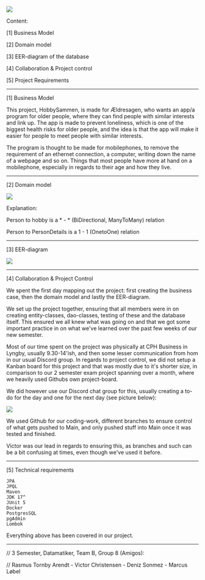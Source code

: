 ![](C:\Users\rasmu\Downloads\HobbyLogo.drawio.png)

Content:

[1] Business Model

[2] Domain model

[3] EER-diagram of the database

[4] Collaboration & Project control

[5] Project Requirements

***********************

[1] Business Model

This project, HobbySammen, is made for Ældresagen, who wants an app/a program for older people, where they can find people with similar interests and link up.
The app is made to prevent loneliness, which is one of the biggest health risks for older people, and the idea is that the app 
will make it easier for people to meet people with similar interests. 

The program is thought to be made for mobilephones, to remove the requirement of an ethernet connection,
a computer, writing down the name of a webpage and so on. Things that most people have more at hand on a mobilephone, especially in regards to their age and how they live.


***********************

[2] Domain model

![](C:\Users\rasmu\Downloads\HobbySammen.png)

Explanation:

Person to hobby is a * - * (BiDirectional, ManyToMany) relation

Person to PersonDetails is a 1 - 1 (OnetoOne) relation



***********************
[3] EER-diagram

![](C:\Users\rasmu\Downloads\HobbySammenEERdiagram.png)

***********************

[4] Collaboration & Project Control

We spent the first day mapping out the project: first creating the business case, then the domain model and lastly the EER-diagram.

We set up the project together, ensuring that all members were in on creating entity-classes, dao-classes, testing of these and the database itself.
This ensured we all knew what was going on and that we got some important practice in on what we've learned over the past few weeks of our new semester.

Most of our time spent on the project was physically at CPH Business in Lyngby, usually 9.30-14'ish, and then some lesser communication from hom in our usual Discord group.
In regards to project control, we did not setup a Kanban board for this project and that was mostly due to it's shorter size, in comparison to our 2 semester exam project spanning over a month, 
where we heavily used Githubs own project-board. 


We did however use our Discord chat group for this, usually creating a to-do for the day and one for the next day (see picture below):

![](C:\Users\rasmu\Downloads\DiscordStyring.png)

We used Github for our coding-work, different branches to ensure control of what gets pushed to Main, and only pushed stuff into Main once it was tested and finished.

Victor was our lead in regards to ensuring this, as branches and such can be a bit confusing at times, even though we've used it before.


***********************

[5] Technical requirements

    JPA
    JPQL
    Maven
    JDK 17^
    JUnit 5
    Docker
    PostgresSQL
    pgAdmin
    Lombok

Everything above has been covered in our project.

***********************

// 3 Semester, Datamatiker, Team B, Group 8 (Amigos):

// Rasmus Tornby Arendt - Victor Christensen - Deniz Sonmez - Marcus Løbel
